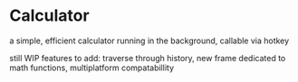 # Calculator
a simple, efficient calculator running in the background, callable via hotkey

still WIP
features to add: traverse through history, new frame dedicated to math functions, multiplatform compatabillity
